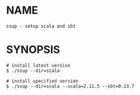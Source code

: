 # NAME

    ssup - setup scala and sbt

# SYNOPSIS

    # install latest version
    $ ./ssup --dir=scala

    # install specified version
    $ ./ssup --dir=scala --scala=2.11.5 --sbt=0.13.7
